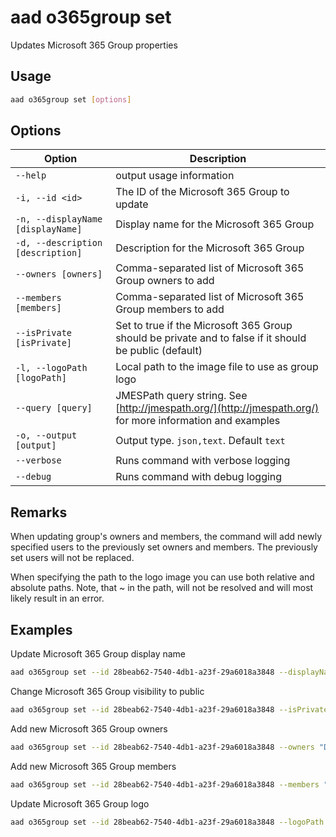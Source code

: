 # aad o365group set

Updates Microsoft 365 Group properties

## Usage

```sh
aad o365group set [options]
```

## Options

Option|Description
------|-----------
`--help`|output usage information
`-i, --id <id>`|The ID of the Microsoft 365 Group to update
`-n, --displayName [displayName]`|Display name for the Microsoft 365 Group
`-d, --description [description]`|Description for the Microsoft 365 Group
`--owners [owners]`|Comma-separated list of Microsoft 365 Group owners to add
`--members [members]`|Comma-separated list of Microsoft 365 Group members to add
`--isPrivate [isPrivate]`|Set to true if the Microsoft 365 Group should be private and to false if it should be public (default)
`-l, --logoPath [logoPath]`|Local path to the image file to use as group logo
`--query [query]`|JMESPath query string. See [http://jmespath.org/](http://jmespath.org/) for more information and examples
`-o, --output [output]`|Output type. `json,text`. Default `text`
`--verbose`|Runs command with verbose logging
`--debug`|Runs command with debug logging

## Remarks

When updating group's owners and members, the command will add newly specified users to the previously set owners and members. The previously set users will not be replaced.

When specifying the path to the logo image you can use both relative and absolute paths. Note, that ~ in the path, will not be resolved and will most likely result in an error.

## Examples

Update Microsoft 365 Group display name

```sh
aad o365group set --id 28beab62-7540-4db1-a23f-29a6018a3848 --displayName Finance
```

Change Microsoft 365 Group visibility to public

```sh
aad o365group set --id 28beab62-7540-4db1-a23f-29a6018a3848 --isPrivate false
```

Add new Microsoft 365 Group owners

```sh
aad o365group set --id 28beab62-7540-4db1-a23f-29a6018a3848 --owners "DebraB@contoso.onmicrosoft.com,DiegoS@contoso.onmicrosoft.com"
```

Add new Microsoft 365 Group members

```sh
aad o365group set --id 28beab62-7540-4db1-a23f-29a6018a3848 --members "DebraB@contoso.onmicrosoft.com,DiegoS@contoso.onmicrosoft.com"
```

Update Microsoft 365 Group logo

```sh
aad o365group set --id 28beab62-7540-4db1-a23f-29a6018a3848 --logoPath images/logo.png
```
